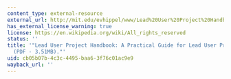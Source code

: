 ```yaml
---
content_type: external-resource
external_url: http://mit.edu/evhippel/www/Lead%20User%20Project%20Handbook%20%28Full%20Version%29.pdf
has_external_license_warning: true
license: https://en.wikipedia.org/wiki/All_rights_reserved
status: ''
title: '"Lead User Project Handbook: A Practical Guide for Lead User Project Teams
  (PDF - 3.51MB)."'
uid: cb05b07b-4c3c-4495-baa6-3f76c01ac9e9
wayback_url: ''
---
```

